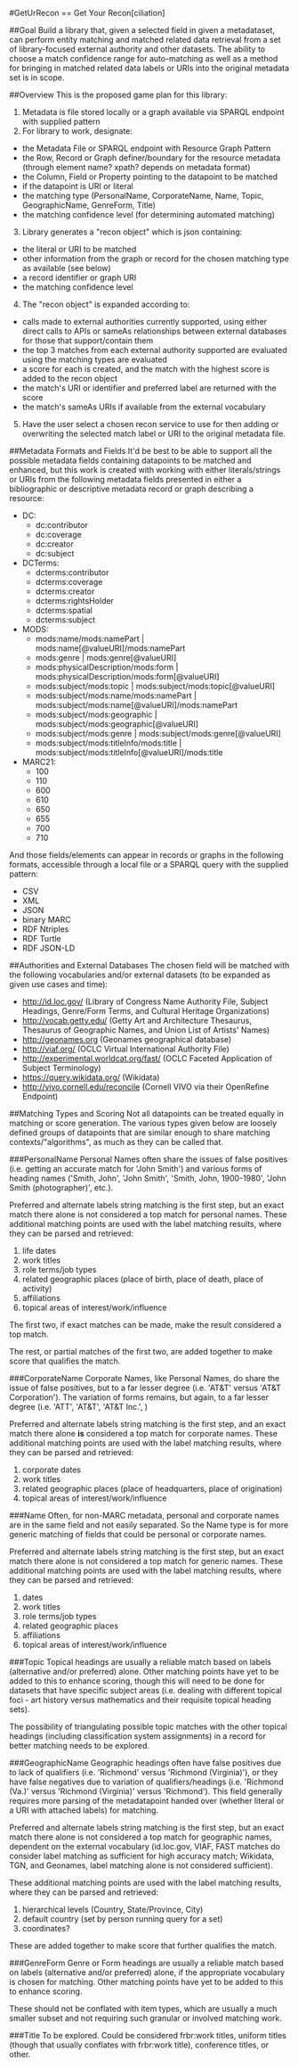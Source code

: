 #GetUrRecon == Get Your Recon[ciliation]

##Goal
Build a library that, given a selected field in given a metadataset, can perform entity matching and matched related data retrieval from a set of library-focused external authority and other datasets. The ability to choose a match confidence range for auto-matching as well as a method for bringing in matched related data labels or URIs into the original metadata set is in scope.

##Overview
This is the proposed game plan for this library:

1. Metadata is file stored locally or a graph available via SPARQL endpoint with supplied pattern
2. For library to work, designate:
  * the Metadata File or SPARQL endpoint with Resource Graph Pattern
  * the Row, Record or Graph definer/boundary for the resource metadata (through element name? xpath? depends on metadata format)
  * the Column, Field or Property pointing to the datapoint to be matched
  * if the datapoint is URI or literal
  * the matching type (PersonalName, CorporateName, Name, Topic, GeographicName, GenreForm, Title)
  * the matching confidence level (for determining automated matching)
3. Library generates a "recon object" which is json containing:
  * the literal or URI to be matched
  * other information from the graph or record for the chosen matching type as available (see below)
  * a record identifier or graph URI
  * the matching confidence level
4. The "recon object" is expanded according to:
  * calls made to external authorities currently supported, using either direct calls to APIs or sameAs relationships between external databases for those that support/contain them
  * the top 3 matches from each external authority supported are evaluated using the matching types are evaluated
  * a score for each is created, and the match with the highest score is added to the recon object
  * the match's URI or identifier and preferred label are returned with the score
  * the match's sameAs URIs if available from the external vocabulary
5. Have the user select a chosen recon service to use for then adding or overwriting the selected match label or URI to the original metadata file.

##Metadata Formats and Fields
It'd be best to be able to support all the possible metadata fields containing datapoints to be matched and enhanced, but this work is created with working with either literals/strings or URIs from the following metadata fields presented in either a bibliographic or descriptive metadata record or graph describing a resource:

- DC:
  - dc:contributor
  - dc:coverage
  - dc:creator
  - dc:subject
- DCTerms:
  - dcterms:contributor
  - dcterms:coverage
  - dcterms:creator
  - dcterms:rightsHolder
  - dcterms:spatial
  - dcterms:subject
- MODS:
  - mods:name/mods:namePart | mods:name[@valueURI]/mods:namePart
  - mods:genre | mods:genre[@valueURI]
  - mods:physicalDescription/mods:form | mods:physicalDescription/mods:form[@valueURI]
  - mods:subject/mods:topic | mods:subject/mods:topic[@valueURI]
  - mods:subject/mods:name/mods:namePart | mods:subject/mods:name[@valueURI]/mods:namePart
  - mods:subject/mods:geographic | mods:subject/mods:geographic[@valueURI]
  - mods:subject/mods:genre | mods:subject/mods:genre[@valueURI]
  - mods:subject/mods:titleInfo/mods:title | mods:subject/mods:titleInfo[@valueURI]/mods:title
- MARC21:
  - 100
  - 110
  - 600
  - 610
  - 650
  - 655
  - 700
  - 710

And those fields/elements can appear in records or graphs in the following formats, accessible through a local file or a SPARQL query with the supplied pattern:

- CSV
- XML
- JSON
- binary MARC
- RDF Ntriples
- RDF Turtle
- RDF JSON-LD

##Authorities and External Databases
The chosen field will be matched with the following vocabularies and/or external datasets (to be expanded as given use cases and time):

- http://id.loc.gov/ (Library of Congress Name Authority File, Subject Headings, Genre/Form Terms, and Cultural Heritage Organizations)
- http://vocab.getty.edu/ (Getty Art and Architecture Thesaurus, Thesaurus of Geographic Names, and Union List of Artists' Names)
- http://geonames.org (Geonames geographical database)
- http://viaf.org/ (OCLC Virtual International Authority File)
- http://experimental.worldcat.org/fast/ (OCLC Faceted Application of Subject Terminology)
- https://query.wikidata.org/ (Wikidata)
- http://vivo.cornell.edu/reconcile (Cornell VIVO via their OpenRefine Endpoint)

##Matching Types and Scoring
Not all datapoints can be treated equally in matching or score generation. The various types given below are loosely defined groups of datapoints that are similar enough to share matching contexts/"algorithms", as much as they can be called that.

###PersonalName
Personal Names often share the issues of false positives (i.e. getting an accurate match for 'John Smith') and various forms of heading names ('Smith, John', 'John Smith', 'Smith, John, 1900-1980', 'John Smith (photographer)', etc.).

Preferred and alternate labels string matching is the first step, but an exact match there alone is not considered a top match for personal names. These additional matching points are used with the label matching results, where they can be parsed and retrieved:

1. life dates
2. work titles
3. role terms/job types
4. related geographic places (place of birth, place of death, place of activity)
5. affiliations
6. topical areas of interest/work/influence

The first two, if exact matches can be made, make the result considered a top match.

The rest, or partial matches of the first two, are added together to make score that qualifies the match.

###CorporateName
Corporate Names, like Personal Names, do share the issue of false positives, but to a far lesser degree (i.e. 'AT&T' versus 'AT&T Corporation'). The variation of forms remains, but again, to a far lesser degree (i.e. 'ATT', 'AT&T', 'AT&T Inc.', )

Preferred and alternate labels string matching is the first step, and an exact match there alone **is** considered a top match for corporate names. These additional matching points are used with the label matching results, where they can be parsed and retrieved:

1. corporate dates
2. work titles
3. related geographic places (place of headquarters, place of origination)
4. topical areas of interest/work/influence

###Name
Often, for non-MARC metadata, personal and corporate names are in the same field and not easily separated. So the Name type is for more generic matching of fields that could be personal or corporate names.

Preferred and alternate labels string matching is the first step, but an exact match there alone is not considered a top match for generic names. These additional matching points are used with the label matching results, where they can be parsed and retrieved:

1. dates
2. work titles
3. role terms/job types
4. related geographic places
5. affiliations
6. topical areas of interest/work/influence

###Topic
Topical headings are usually a reliable match based on labels (alternative and/or preferred) alone. Other matching points have yet to be added to this to enhance scoring, though this will need to be done for datasets that have specific subject areas (i.e. dealing with different topical foci - art history versus mathematics and their requisite topical heading sets).

The possibility of triangulating possible topic matches with the other topical headings (including classification system assignments) in a record for better matching needs to be explored.

###GeographicName
Geographic headings often have false positives due to lack of qualifiers (i.e. 'Richmond' versus 'Richmond (Virginia)'), or they have false negatives due to variation of qualifiers/headings (i.e. 'Richmond (Va.)' versus 'Richmond (Virginia)' versus 'Richmond'). This field generally requires more parsing of the metadatapoint handed over (whether literal or a URI with attached labels) for matching.

Preferred and alternate labels string matching is the first step, but an exact match there alone is not considered a top match for geographic names, dependent on the external vocabulary (id.loc.gov, VIAF, FAST matches do consider label matching as sufficient for high accuracy match; Wikidata, TGN, and Geonames, label matching alone is not considered sufficient).

These additional matching points are used with the label matching results, where they can be parsed and retrieved:

1. hierarchical levels (Country, State/Province, City)
2. default country (set by person running query for a set)
3. coordinates?

These are added together to make score that further qualifies the match.

###GenreForm
Genre or Form headings are usually a reliable match based on labels (alternative and/or preferred) alone, if the appropriate vocabulary is chosen for matching. Other matching points have yet to be added to this to enhance scoring.

These should not be conflated with item types, which are usually a much smaller subset and not requiring such granular or involved matching work.

###Title
To be explored. Could be considered frbr:work titles, uniform titles (though that usually conflates with frbr:work title), conference titles, or other.
